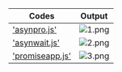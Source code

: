 | Codes | Output |
|-------|--------|
|['asynpro.js'](./Codes/asynpro.js)|![1.png](./Output/1.png)|
|['asynwait.js'](./Codes/asynwait.js)|![2.png](./Output/2.png)|
|['promiseapp.js'](./Codes/promiseapp.js)|![3.png](./Output/3.png)|
